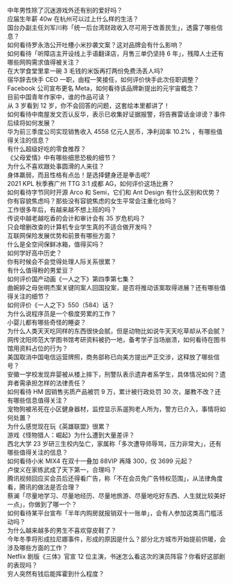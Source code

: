 中年男性除了沉迷游戏外还有别的爱好吗？  
应届生年薪 40w 在杭州可以过上什么样的生活？  
国台办副主任刘军川称「统一后台湾财政收入尽可用于改善民生」，透露了哪些信息？  
如何看待罗永浩公开吐槽小米抄袭文案？这对品牌会有什么影响？  
如何看待「听障店主开设线上手语翻译店，月售三单仍坚持 6 年」，残障人士还有哪些网购需求值得被关注？  
在大学食堂里拿一碗 3 毛钱的米饭再打两份免费汤丢人吗?  
宿华辞去快手 CEO 一职，由程一笑接任，如何评价快手此次任职调整？  
Facebook 公司宣布更名 Meta，如何看待该品牌新提出的元宇宙概念？  
目前中国青年作家中，谁的作品可读？  
从 3 岁看到 12 岁，你不会回答的问题，这套绘本里都讲了！  
如何看待中南屋发文否认反华，表示已收集好证据报警，将告赛雷话金诽谤？事件后续将如何发展？  
华为前三季度公司实现销售收入 4558 亿元人民币，净利润率 10.2% ，有哪些值得关注的信息？  
有什么超级好吃的零食推荐？  
《父母爱情》中有哪些细思恐极的细节？  
为什么不喜欢跟处事圆滑的人来往？  
身体羸弱，而且性格有点怂！是选择健身还是拳击呢?  
2021 KPL 秋季赛广州 TTG 3:1 成都 AG，如何评价这场比赛？  
如何看待字节同时开源 Arco 和 Semi，它们和 Ant Design 有什么区别和优势？  
你有容貌焦虑吗？那些没有容貌焦虑的女生平常会注重化妆吗？  
工作很多年后，有越来越不想上班的吗？  
传说中越老越吃香的会计和审计会有 35 岁危机吗？  
只会增删改查的计算机专业学生真的不适合做开发吗？  
互联网保险发展优势和前景有哪些方面？  
什么是全空间保鲜冰箱，值得买吗？  
如何学好高中历史？  
你有时候会不会觉得处理人际关系很累？  
有什么值得粉的男爱豆？  
如何评价国产动画《一人之下》第四季第七集？  
曲婉婷之母张明杰案关键同案人回国投案，是否将推动该案取得进展？还有哪些值得关注的细节？  
如何评价《一人之下》550（584）话？  
为什么说程序员是一个极度劳累的工作？  
小婴儿都有哪些奇怪的睡姿？  
为什么人类天天吃同样的东西很快会腻，但是动物比如说牛天天吃草却从不会腻？  
网传沈阳师范大学图书馆考研资料被扔一地，备考学子当场崩溃，如何看待在图书馆用资料占位的行为？  
美国取消中国电信运营牌照，商务部称已向美方提出严正交涉，这释放了哪些信号？  
安徽一学校发现弃婴被从楼上摔下，刑警队表示遗弃者系学生，具体情况如何？遗弃者需承担怎样的法律责任？  
如何看待 HM 因销售劣质产品被罚 9 万，累计被行政处罚 30 次，屡教不改？还有哪些信息值得关注？  
宠物狗被吊死在小区健身器材，监控显示系遛狗老人所为，警方已介入，事情将如何处置？  
为什么感觉现在玩《英雄联盟》很累？  
游戏《怪物猎人：崛起》为什么遭到大量差评？  
西北大学 23 岁研三生校内坠亡，家属称「多次遭导师辱骂，压力非常大」，还有哪些值得关注的信息？  
如何看待小米 MIX4 在双十一叠加 88VIP 再降 300，仅 3699 元起？  
卢俊义在家练武成了天下第一，合理吗？  
腾讯视频回应买会员后还得看广告，称「不在会员免广告特权范围」，从法律角度看，腾讯的做法是否合理？  
蔡澜「尽量地学习、尽量地经历、尽量地旅游、尽量地吃好东西、人生就比较美好一点」，你做到了哪一个？  
如何看待某平台宣布「半年内购房就报销双十一账单」，会有人参加这类高门槛活动吗？  
为什么越来越多的男生不喜欢穿皮鞋了？  
今年冬季将形成拉尼娜事件，形成的原因是什么？部分北方城市开始提前供暖，会涉及哪些方面的工作？  
Netflix 剧版《三体》官宣 12 位主演，书迷怎么看这次的演员阵容？你看好这部剧的表现吗？  
穷人突然有钱后能挥霍到什么程度？  
